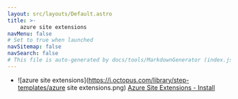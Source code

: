 ```yaml
---
layout: src/layouts/Default.astro
title: >-
    azure site extensions
navMenu: false
# Set to true when launched
navSitemap: false
navSearch: false
# This file is auto-generated by docs/tools/MarkdownGenerator (index.js)
---
```


<ul>

<li>

![azure site extensions](https://i.octopus.com/library/step-templates/azure site extensions.png) [Azure Site Extensions - Install](/integrations/azure-site-extensions/azure-site-extensions-install)

</li>
        
</ul>
